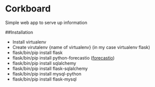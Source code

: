 Corkboard
=========
Simple web app to serve up information

##Installation
- Install virtualenv
- Create virutalenv {name of virtualenv} (in my case virtualenv flask) 
- flask/bin/pip install flask
- flask/bin/pip install python-forecastio ([forecastio](https://github.com/ZeevG/python-forcast.io))
- flask/bin/pip install sqlalchemy
- flask/bin/pip install flask-sqlalchemy
- flask/bin/pip install mysql-python
- flask/bin/pip install flask-mysql
